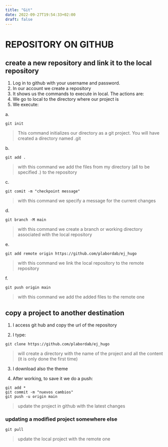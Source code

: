 ```yaml
---
title: "Git"
date: 2022-09-27T19:54:33+02:00
draft: false
---
```


# REPOSITORY ON GITHUB

## create a new repository and link it to the local repository

1. Log in to github with your username and password.
2. In our account we create a repository
3. It shows us the commands to execute in local. The actions are:
4. We go to local to the directory where our project is
5. We execute: 

a.

```
git init 
```
>  This command initializes our directory as a git project. You will have created a directory named .git


b. 

```
git add . 
```
>  with this command we add the files from my directory (all to be specified .) to the repository


c.

```
git comit -m "checkpoint message" 
```
>  with this command we specify a message for the current changes


d. 

```
git branch -M main 
```
>  with this command we create a branch or working directory associated with the local repository


e.

```
git add remote origin https://github.com/plabordab/ej_hugo 
```
>  with this command we link the local repository to the remote repository

f.

```
git push origin main  
```
>  with this command we add the added files to the remote one


## copy a project to another destination

1. I access git hub and copy the url of the repository

2. I type:

```
git clone https://github.com/plabordab/ej_hugo 
```
> will create a directory with the name of the project and all the content (it is only done the first time)

3. I download also the theme

4. After working, to save it we do a push:


```
git add *
git commit -m "nuevos cambios"
git push -u origin main  
```
>  update the project in github with the latest changes

### updating a modified project somewhere else

```
git pull  
```
>  update the local project with the remote one

